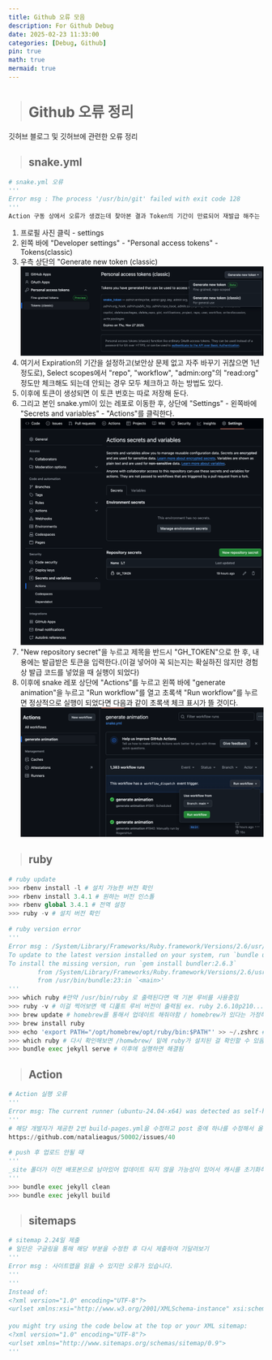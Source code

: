 ```yaml
---
title: Github 오류 모음
description: For Github Debug
date: 2025-02-23 11:33:00
categories: [Debug, Github]
pin: true
math: true
mermaid: true
---
```

># Github 오류 정리
깃허브 블로그 및 깃허브에 관련한 오류 정리

> ## snake.yml

```python
# snake.yml 오류
'''
Error msg : The process '/usr/bin/git' failed with exit code 128
'''
Action 구동 상에서 오류가 생겼는데 찾아본 결과 Token의 기간이 만료되어 재발급 해주는 방식으로 오류를 해결했다.   
```
1. 프로필 사진 클릭 - settings
2. 왼쪽 바에 "Developer settings" - "Personal access tokens" - Tokens(classic)
3. 우측 상단의 "Generate new token (classic)
   ![token_1](/assets/img/token_1.png)
4. 여기서 Expiration의 기간을 설정하고(보안상 문제 없고 자주 바꾸기 귀찮으면 1년정도로), Select scopes에서 "repo", "workflow", "admin:org"의 "read:org" 정도만 체크해도 되는데 안되는 경우 모두 체크하고 하는 방법도 있다.
5. 이후에 토큰이 생성되면 이 토큰 번호는 따로 저장해 둔다.
6. 그리고 본인 snake.yml이 있는 레포로 이동한 후, 상단에 "Settings" - 왼쪽바에 "Secrets and variables" - "Actions"를 클릭한다.
   ![token_2](/assets/img/token_2.png)
7. "New repository secret"을 누르고 제목을 반드시 "GH_TOKEN"으로 한 후, 내용에는 발급받은 토큰을 입력한다.(이걸 넣어야 꼭 되는지는 확실하진 않지만 경험상 발급 코드를 넣었을 때 실행이 되었다)
8. 이후에 snake 레포 상단에 "Actions"를 누르고 왼쪽 바에 "generate animation"을 누르고 "Run workflow"를 열고 초록색 "Run workflow"를 누르면 정상적으로 실행이 되었다면 다음과 같이 초록색 체크 표시가 뜰 것이다.
   ![token_3](/assets/img/token_3.png)



> ## ruby
```python
# ruby update
>>> rbenv install -l # 설치 가능한 버전 확인
>>> rbenv install 3.4.1 # 원하는 버전 인스톨
>>> rbenv global 3.4.1 # 전역 설정
>>> ruby -v # 설치 버전 확인
```

```python
# ruby version error
'''
Error msg : /System/Library/Frameworks/Ruby.framework/Versions/2.6/usr/lib/ruby/2.6.0/rubygems.rb:283:in `find_spec_for_exe': Could not find 'bundler' (2.6.3) required by your /Users/rogershun/Desktop/RH/Projects/RogersHun.github.io/Gemfile.lock. (Gem::GemNotFoundException)
To update to the latest version installed on your system, run `bundle update --bundler`.
To install the missing version, run `gem install bundler:2.6.3`
        from /System/Library/Frameworks/Ruby.framework/Versions/2.6/usr/lib/ruby/2.6.0/rubygems.rb:302:in `activate_bin_path'
        from /usr/bin/bundle:23:in `<main>'
'''
>>> which ruby #만약 /usr/bin/ruby 로 출력된다면 맥 기본 루비를 사용중임
>>> ruby -v # 이걸 찍어보면 맥 디폹트 루비 버전이 출력됨 ex. ruby 2.6.10p210...
>>> brew update # homebrew를 통해서 업데이트 해줘야함 / homebrew가 있다는 가정하에 
>>> brew install ruby
>>> echo 'export PATH="/opt/homebrew/opt/ruby/bin:$PATH"' >> ~/.zshrc # 환경변수 설정
>>> which ruby # 다시 확인해보면 /homwbrew/ 밑에 ruby가 설치된 걸 확인할 수 있음
>>> bundle exec jekyll serve # 이후에 실행하면 해결됨
```

> ## Action
```python
# Action 실행 오류
'''
Error msg: The current runner (ubuntu-24.04-x64) was detected as self-hosted because the platform does not match a GitHub-hosted runner image (or that image is deprecated and no longer supported).
'''
# 해당 개발자가 제공한 2번 build-pages.yml을 수정하고 post 중에 하나를 수정해서 올리니까 이전꺼 포함해서 다 올라감
https://github.com/natalieagus/50002/issues/40
```

```python
# push 후 업로드 안될 때
'''
_site 폴더가 이전 배포본으로 남아있어 업데이트 되지 않을 가능성이 있어서 캐시를 초기화하는 방식을 사용해봄
'''
>>> bundle exec jekyll clean
>>> bundle exec jekyll build
```

> ## sitemaps
```python
# sitemap 2.24일 제출
# 일단은 구글링을 통해 해당 부분을 수정한 후 다시 제출하여 기달려보기
'''
Error msg : 사이트맵을 읽을 수 있지만 오류가 있습니다.
'''
'''
Instead of:
<?xml version="1.0" encoding="UTF-8"?>
<urlset xmlns:xsi="http://www.w3.org/2001/XMLSchema-instance" xsi:schemaLocation="http://www.sitemaps.org/schemas/sitemap/0.9 http://www.sitemaps.org/schemas/sitemap/0.9/sitemap.xsd" xmlns="http://www.sitemaps.org/schemas/sitemap/0.9">

you might try using the code below at the top or your XML sitemap:
<?xml version="1.0" encoding="UTF-8"?>
<urlset xmlns="http://www.sitemaps.org/schemas/sitemap/0.9">
'''
```